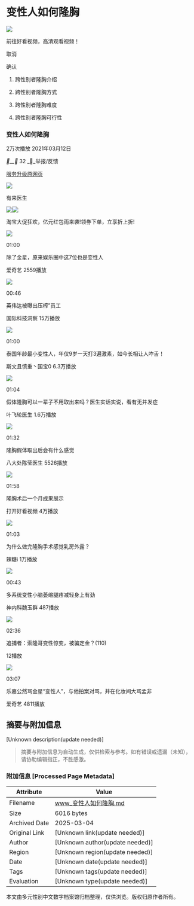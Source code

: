 # 变性人如何隆胸

![](https://t13.baidu.com/it/u=4004117365381495894,12589517119135855879&fm=3008&app=3011&size=f1242,699&n=0&f=JPEG&fmt=auto?sec=1737651600&t=f9feea54f9cb5305f77955a9a3c3d343)

前往好看视频，高清观看视频！

取消

确认

1. 跨性别者隆胸介绍

2. 跨性别者隆胸方式

3. 跨性别者隆胸难度

4. 跨性别者隆胸可行性

### 变性人如何隆胸

2万次播放 2021年03月12日

____ 32 __举报/反馈

[服务升级](https://m.baidu.com/from=0/bd_page_type=1/ssid=0/uid=0/pu=sz%401320_220%2Cta%40video___3_537/baiduid=BE101BBA2620D23C265271890EB85348/w=undefined_10_%E7%94%B7%E5%8F%98%E5%A5%B3%E6%89%8B%E6%9C%AF%E9%9A%86%E8%83%B8/t=iphone/l=1/tc?ref=www_iphone&lid=0&pd=video_page&fm=alop&isAtom=1&clk_info=%7B%22applid%22%3A%2211931330468052724304%22%2C%22apptpl%22%3A%22normal%22%2C%22frsrcid%22%3A4185%2C%22atn%22%3A%22index%22%7D&is_baidu=0&applid=11931330468052724304&module=sf&wd=&bdver=2_1&tcplug=1&dict=-1&sec=850&di=3595621d528d500a&bdenc=1&nsrc=5P19DeNEQ79MU%2BCTJ2pHCtVjAuyRdRnuZWIqBgU8XEn8bu%2FZecAAgxBcitCPKQF2Yu3ijSOIzsJ6E2ztTqoe1EZozELOFzB7DWD3JJdl%2Bajo1xsVMO11pgV%2B9Wny8yE6)[原网页](https://m.baidu.com/from=0/bd_page_type=1/ssid=0/uid=0/pu=sz%401320_220%2Cta%40video___3_537/baiduid=BE101BBA2620D23C265271890EB85348/w=undefined_10_%E7%94%B7%E5%8F%98%E5%A5%B3%E6%89%8B%E6%9C%AF%E9%9A%86%E8%83%B8/t=iphone/l=1/tc?ref=www_iphone&lid=0&pd=video_page&fm=alop&isAtom=1&clk_info=%7B%22applid%22%3A%2211931330468052724304%22%2C%22apptpl%22%3A%22normal%22%2C%22frsrcid%22%3A4185%2C%22atn%22%3A%22index%22%7D&is_baidu=0&applid=11931330468052724304&module=sf&wd=&bdver=2_1&tcplug=1&dict=-1&sec=850&di=9cb86eeef60d7cc5&bdenc=1&nsrc=%2FOPkEndSS1OxJGcxb%2BQxS1TGmPLJ898t95ehl2sWEXKy9CGJfzbCpQ%2Fc9bFx7g5Gv92xI4dzy%2BzswiEtLosKHflbbK%2B52kcQT82hRnv6W1vODGOINTSDmc8%2FW9w8sfYt)

![](https://gimg4.baidu.com/poster/src=https%3A%2F%2Fpic.rmb.bdstatic.com%2F4d79eb81397c95a8404988180491fcab.jpeg&refer=http%3A%2F%2Fwww.baidu.com&app=2004&size=f72,72&n=0&g=0n&q=75&fmt=auto?sec=1737651600&t=33dd3b636069670c998a4e5af966de90)

有来医生

![](https://fc1tn.baidu.com/it/u=1752279600,1720198104&fm=203&mola=new&crop=v1)![](https://fc1tn.baidu.com/it/u=1752279600,1720198104&fm=203&mola=new&crop=v1)

淘宝大促狂欢，亿元红包雨来袭!领券下单，立享折上折!

![](https://vdposter.bdstatic.com/f5ca5648ac7702b624e13d00625dafa1.jpeg?x-bce-process=image/resize,m_fill,w_560,h_315/format,f_jpg/quality,Q_80)

01:00

除了金星，原来娱乐圈中这7位也是变性人

爱奇艺 2559播放

![](https://gimg4.baidu.com/poster/src=http%3A%2F%2Ff7.baidu.com%2Fit%2Fu%3D526143262%2C1278980053%26fm%3D222%26app%3D106%26f%3DJPEG%3Fw%3D658%26h%3D370%26s%3D2D455B6EEFE8937C506C4C920000C082&refer=http%3A%2F%2Fwww.baidu.com&app=2004&size=f560,315&n=&g=0n&q=a80?sec=1737628064&t=6d288f7f3aeb167b7062825d59089c82)

00:46

英伟达被曝出压榨”员工

国际科技洞察 15万播放

![](https://gimg4.baidu.com/poster/src=http%3A%2F%2Fpic.rmb.bdstatic.com%2F774681da82aac712a50b3f3099530ac4.jpeg&refer=http%3A%2F%2Fwww.baidu.com&app=2004&size=f560,315&n=&g=0n&q=a80?sec=1737628064&t=0d3f2cbe0356fa55751ca25cc5def418)

01:00

泰国年龄最小变性人，年仅9岁一天打3遍激素，如今长相让人咋舌！

斯文且慎重丶国宝0 6.3万播放

![](https://gimg4.baidu.com/poster/src=http%3A%2F%2Ff7.baidu.com%2Fit%2Fu%3D208898335%2C235603283%26fm%3D222%26app%3D108%26f%3DJPEG&refer=http%3A%2F%2Fwww.baidu.com&app=2004&size=f560,315&n=&g=0n&q=a80?sec=1737628064&t=16267cdfd91ed875b150407cd4a30473)

01:04

假体隆胸可以一辈子不用取出来吗？医生实话实说，看有无并发症

叶飞轮医生 1.6万播放

![](https://gimg4.baidu.com/poster/src=http%3A%2F%2Ff7.baidu.com%2Fit%2Fu%3D3690943653%2C4129948359%26fm%3D222%26app%3D108%26f%3DJPEG&refer=http%3A%2F%2Fwww.baidu.com&app=2004&size=f560,315&n=&g=0n&q=a80?sec=1737628064&t=01ae6227629eb1b27e128cbd27616427)

01:32

隆胸假体取出后会有什么感觉

八大处陈莹医生 5526播放

![](https://gimg4.baidu.com/poster/src=http%3A%2F%2Ff7.baidu.com%2Fit%2Fu%3D1750030450%2C1773351466%26fm%3D222%26app%3D108%26f%3DJPEG&refer=http%3A%2F%2Fwww.baidu.com&app=2004&size=f560,315&n=&g=0n&q=a80?sec=1737628064&t=351bfbdb4acbe59875468113cb353664)

01:58

隆胸术后一个月成果展示

打开好看视频 4万播放

![](https://gimg4.baidu.com/poster/src=http%3A%2F%2Ff7.baidu.com%2Fit%2Fu%3D758594107%2C617575819%26fm%3D222%26app%3D108%26f%3DJPEG&refer=http%3A%2F%2Fwww.baidu.com&app=2004&size=f560,315&n=&g=0n&q=a80?sec=1737628064&t=45de64f7bc124d4340a4bb59299ad9e3)

01:03

为什么做完隆胸手术感觉乳房外露？

辣糖i 1万播放

![](https://gimg4.baidu.com/poster/src=http%3A%2F%2Ff7.baidu.com%2Fit%2Fu%3D3954374927%2C1962787169%26fm%3D222%26app%3D106%26f%3DJPEG&refer=http%3A%2F%2Fwww.baidu.com&app=2004&size=f560,315&n=&g=0n&q=a80?sec=1737628064&t=4fc0cfb313c6b6ddc4a2c8ead92ca3b9)

00:43

多系统变性小脑萎缩腿疼减轻身上有劲

神内科魏玉群 487播放

![](https://gimg4.baidu.com/poster/src=http%3A%2F%2Ff7.baidu.com%2Fit%2Fu%3D842386154%2C3716362002%26fm%3D222%26app%3D106%26f%3DPNG&refer=http%3A%2F%2Fwww.baidu.com&app=2004&size=f560,315&n=&g=0n&q=a80?sec=1737628064&t=e606a638d2695c5da2ca46fb8589ab11)

02:36

追捕者：索隆哥变性惊变，被骗定金？(110)

12播放

![](https://vdposter.bdstatic.com/b7b8859fec6ae2bb2622dbfb76e71c54.jpeg?x-bce-process=image/resize,m_fill,w_560,h_315/format,f_jpg/quality,Q_80)

03:07

乐嘉公然骂金星“变性人”，与他拍案对骂，并在化妆间大骂孟非

爱奇艺 4811播放
<!-- tcd_original_link https://www.baidu.com/video/page?pd=video_page&nid=5585857888384343804&sign=7209875573093163132&word=%E7%94%B7%E5%8F%98%E5%A5%B3%E6%89%8B%E6%9C%AF%E9%9A%86%E8%83%B8&oword=%E7%94%B7%E5%8F%98%E5%A5%B3%E6%89%8B%E6%9C%AF%E9%9A%86%E8%83%B8&atn=index&frsrcid=4185&ext=%7B%22jsy%22%3A1%7D&top=%7B%22sfhs%22%3A1%2C%22_hold%22%3A2%7D&sl=2 -->


## 摘要与附加信息

<!-- tcd_abstract -->
[Unknown description(update needed)]
<!-- tcd_abstract_end -->

> 摘要与附加信息为自动生成，仅供检索与参考。如有错误或遗漏（未知），请协助编辑指正，不胜感激。

### 附加信息 [Processed Page Metadata]

| Attribute       | Value                                  |
|-----------------|----------------------------------------|
| Filename        | www_变性人如何隆胸.md                             |
| Size            | 6016 bytes                           |
| Archived Date   | 2025-03-04                             |
| Original Link   | [Unknown link(update needed)]                       |
| Author          | [Unknown author(update needed)]                               |
| Region          | [Unknown region(update needed)]                               |
| Date            | [Unknown date(update needed)]                                 |
| Tags            | [Unknown tags(update needed)]                                 |
| Evaluation            | [Unknown type(update needed)]                                 |
<!-- tcd_table_end -->

本文由多元性别中文数字档案馆归档整理，仅供浏览。版权归原作者所有。
